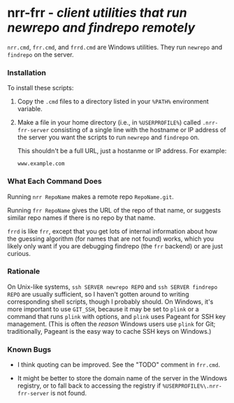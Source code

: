 # nrr-frr - *client utilities that run newrepo and findrepo remotely*

`nrr.cmd`, `frr.cmd`, and `frrd.cmd` are Windows utilities. They run `newrepo`
and `findrepo` on the server.

### Installation

To install these scripts:

1. Copy the `.cmd` files to a directory listed in your `%PATH%` environment
variable.

2. Make a file in your home directory (i.e., in `%USERPROFILE%`) called
`.nrr-frr-server` consisting of a single line with the hostname or IP address
of the server you want the scripts to run `newrepo` and `findrepo` on.

    This shouldn't be a full URL, just a hostanme or IP address. For example:

    ```
    www.example.com
    ```

### What Each Command Does

Running `nrr RepoName` makes a remote repo `RepoName.git`.

Running `frr RepoName` gives the URL of the repo of that name, or suggests
similar repo names if there is no repo by that name.

`frrd` is like `frr`, except that you get lots of internal information about
how the guessing algorithm (for names that are not found) works, which you
likely only want if you are debugging findrepo (the `frr` backend) or are just
curious.

### Rationale

On Unix-like systems, `ssh SERVER newrepo REPO` and `ssh SERVER findrepo REPO`
are usually sufficient, so I haven't gotten around to writing corresponding
shell scripts, though I probably should. On Windows, it's more important to use
`GIT_SSH`, because it may be set to `plink` or a command that runs `plink` with
options, and `plink` uses Pageant for SSH key management. (This is often the
*reason* Windows users use `plink` for Git; traditionally, Pageant is the
easy way to cache SSH keys on Windows.)

### Known Bugs

- I think quoting can be improved. See the "TODO" comment in `frr.cmd`.

- It might be better to store the domain name of the server in the Windows
registry, or to fall back to accessing the registry if
`%USERPROFILE%\.nrr-frr-server` is not found.
